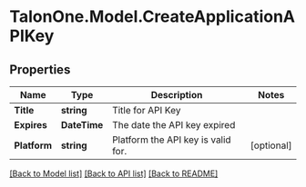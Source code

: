 # TalonOne.Model.CreateApplicationAPIKey
## Properties

Name | Type | Description | Notes
------------ | ------------- | ------------- | -------------
**Title** | **string** | Title for API Key | 
**Expires** | **DateTime** | The date the API key expired | 
**Platform** | **string** | Platform the API key is valid for. | [optional] 

[[Back to Model list]](../README.md#documentation-for-models) [[Back to API list]](../README.md#documentation-for-api-endpoints) [[Back to README]](../README.md)

